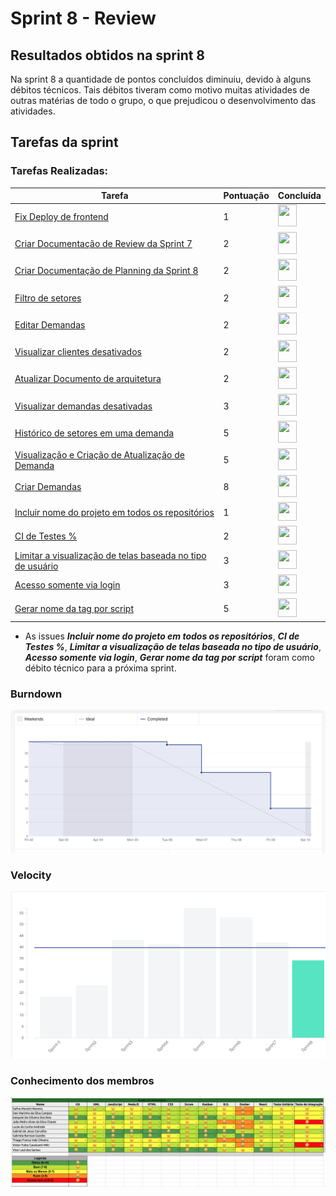 # Sprint 8 - Review 

## Resultados obtidos na sprint 8

Na sprint 8 a quantidade de pontos concluídos diminuiu, devido à alguns débitos técnicos. Tais débitos tiveram como motivo muitas atividades de outras matérias de todo o grupo, o que prejudicou o desenvolvimento das atividades.

## Tarefas da sprint

### Tarefas Realizadas:

|Tarefa|Pontuação|Concluída|
|--|--|--|
[Fix Deploy de frontend](https://github.com/fga-eps-mds/2020-2-SiGeD/issues/7)|1|<image src="https://i.pinimg.com/originals/21/3d/c0/213dc0ed0a2e69d1978c75bfbcff903a.png" width=30 height=35>|
[Criar Documentação de Review da Sprint 7](https://github.com/fga-eps-mds/2020-2-SiGeD/issues/7)|2|<image src="https://i.pinimg.com/originals/21/3d/c0/213dc0ed0a2e69d1978c75bfbcff903a.png" width=30 height=35>|
[Criar Documentação de Planning da Sprint 8](https://github.com/fga-eps-mds/2020-2-SiGeD/issues/7)|2|<image src="https://i.pinimg.com/originals/21/3d/c0/213dc0ed0a2e69d1978c75bfbcff903a.png" width=30 height=35>|
[Filtro de setores](https://github.com/fga-eps-mds/2020-2-SiGeD/issues/7)|2|<image src="https://i.pinimg.com/originals/21/3d/c0/213dc0ed0a2e69d1978c75bfbcff903a.png" width=30 height=35>|
[Editar Demandas](https://github.com/fga-eps-mds/2020-2-SiGeD/issues/7)|2|<image src="https://i.pinimg.com/originals/21/3d/c0/213dc0ed0a2e69d1978c75bfbcff903a.png" width=30 height=35>|
[Visualizar clientes desativados](https://github.com/fga-eps-mds/2020-2-SiGeD/issues/7)|2|<image src="https://i.pinimg.com/originals/21/3d/c0/213dc0ed0a2e69d1978c75bfbcff903a.png" width=30 height=35>|
[Atualizar Documento de arquitetura](https://github.com/fga-eps-mds/2020-2-SiGeD/issues/7)|2|<image src="https://i.pinimg.com/originals/21/3d/c0/213dc0ed0a2e69d1978c75bfbcff903a.png" width=30 height=35>|
[Visualizar demandas desativadas](https://github.com/fga-eps-mds/2020-2-SiGeD/issues/7)|3|<image src="https://i.pinimg.com/originals/21/3d/c0/213dc0ed0a2e69d1978c75bfbcff903a.png" width=30 height=35>|
[Histórico de setores em uma demanda](https://github.com/fga-eps-mds/2020-2-SiGeD/issues/7)|5|<image src="https://i.pinimg.com/originals/21/3d/c0/213dc0ed0a2e69d1978c75bfbcff903a.png" width=30 height=35>|
[Visualização e Criação de Atualização de Demanda](https://github.com/fga-eps-mds/2020-2-SiGeD/issues/7)|5|<image src="https://i.pinimg.com/originals/21/3d/c0/213dc0ed0a2e69d1978c75bfbcff903a.png" width=30 height=35>|
[Criar Demandas](https://github.com/fga-eps-mds/2020-2-SiGeD/issues/7)|8|<image src="https://i.pinimg.com/originals/21/3d/c0/213dc0ed0a2e69d1978c75bfbcff903a.png" width=30 height=35>|
[Incluir nome do projeto em todos os repositórios](https://github.com/fga-eps-mds/2020-2-SiGeD/issues/7)|1|<image src="https://contmoura.com.br/wp-content/uploads/2019/09/x-png-icon-8.png" width=30 height=30>|
[CI de Testes %](https://github.com/fga-eps-mds/2020-2-SiGeD/issues/7)|2|<image src="https://contmoura.com.br/wp-content/uploads/2019/09/x-png-icon-8.png" width=30 height=30>|
[Limitar a visualização de telas baseada no tipo de usuário](https://github.com/fga-eps-mds/2020-2-SiGeD/issues/7)|3|<image src="https://contmoura.com.br/wp-content/uploads/2019/09/x-png-icon-8.png" width=30 height=30>|
[Acesso somente via login](https://github.com/fga-eps-mds/2020-2-SiGeD/issues/7)|3|<image src="https://contmoura.com.br/wp-content/uploads/2019/09/x-png-icon-8.png" width=30 height=30>|
[Gerar nome da tag por script](https://github.com/fga-eps-mds/2020-2-SiGeD/issues/7)|5|<image src="https://contmoura.com.br/wp-content/uploads/2019/09/x-png-icon-8.png" width=30 height=30>|

- As issues ***Incluir nome do projeto em todos os repositórios***, ***CI de Testes %***, ***Limitar a visualização de telas baseada no tipo de usuário***, ***Acesso somente via login***, ***Gerar nome da tag por script*** foram como débito técnico para a próxima sprint.

### Burndown
 ![imagem](burndown.png)

### Velocity
 ![imagem](velocity.png)

### Conhecimento dos membros
 ![imagem](conhecimento.png)
 